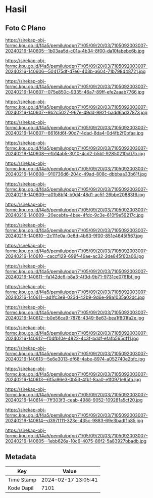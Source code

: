 # Hasil

## Foto C Plano

https://sirekap-obj-formc.kpu.go.id/f4a5/pemilu/pdpr/71/05/09/20/03/7105092003007-20240216-140605--1b03aa5d-c01a-4b34-8f00-da10fabebc6b.jpg

https://sirekap-obj-formc.kpu.go.id/f4a5/pemilu/pdpr/71/05/09/20/03/7105092003007-20240216-140606--504175df-d7e6-403b-a604-71b798d48721.jpg

https://sirekap-obj-formc.kpu.go.id/f4a5/pemilu/pdpr/71/05/09/20/03/7105092003007-20240216-140607--075e850c-9335-46a7-89ff-efe2aaab7766.jpg

https://sirekap-obj-formc.kpu.go.id/f4a5/pemilu/pdpr/71/05/09/20/03/7105092003007-20240216-140607--9b2c5027-967e-49dd-992f-badd6ad37873.jpg

https://sirekap-obj-formc.kpu.go.id/f4a5/pemilu/pdpr/71/05/09/20/03/7105092003007-20240216-140607--6616fd6f-90d7-4dad-8da4-0d4fb2f0bfaa.jpg

https://sirekap-obj-formc.kpu.go.id/f4a5/pemilu/pdpr/71/05/09/20/03/7105092003007-20240216-140608--e1b14ab5-3010-4cd2-b5bf-92850210c07b.jpg

https://sirekap-obj-formc.kpu.go.id/f4a5/pemilu/pdpr/71/05/09/20/03/7105092003007-20240216-140608--910736d6-204c-49ad-808c-dbbbaa33b61f.jpg

https://sirekap-obj-formc.kpu.go.id/f4a5/pemilu/pdpr/71/05/09/20/03/7105092003007-20240216-140609--a01b8bf4-b0d4-48d1-ac5f-26bbe20883f6.jpg

https://sirekap-obj-formc.kpu.go.id/f4a5/pemilu/pdpr/71/05/09/20/03/7105092003007-20240216-140609--20ecebfa-4bee-4fdc-9c3e-610f9e59217c.jpg

https://sirekap-obj-formc.kpu.go.id/f4a5/pemilu/pdpr/71/05/09/20/03/7105092003007-20240216-140610--2c111e0a-0e8d-4b63-9f00-851e4645f567.jpg

https://sirekap-obj-formc.kpu.go.id/f4a5/pemilu/pdpr/71/05/09/20/03/7105092003007-20240216-140610--caccf129-699f-49ae-ac32-2de845f60a06.jpg

https://sirekap-obj-formc.kpu.go.id/f4a5/pemilu/pdpr/71/05/09/20/03/7105092003007-20240216-140611--fa142dc6-b8a3-4f3d-9b71-9731ce0761bf.jpg

https://sirekap-obj-formc.kpu.go.id/f4a5/pemilu/pdpr/71/05/09/20/03/7105092003007-20240216-140611--ad1fc3e9-023d-42b9-9d6e-99a1035a02dc.jpg

https://sirekap-obj-formc.kpu.go.id/f4a5/pemilu/pdpr/71/05/09/20/03/7105092003007-20240216-140612--b0e56ca9-7878-4349-8e63-bea1f801fa2e.jpg

https://sirekap-obj-formc.kpu.go.id/f4a5/pemilu/pdpr/71/05/09/20/03/7105092003007-20240216-140612--f04fb10e-4822-4c3f-bddf-efafb565df11.jpg

https://sirekap-obj-formc.kpu.go.id/f4a5/pemilu/pdpr/71/05/09/20/03/7105092003007-20240216-140613--5e6e3013-df68-4abe-8974-a052740e2bfc.jpg

https://sirekap-obj-formc.kpu.go.id/f4a5/pemilu/pdpr/71/05/09/20/03/7105092003007-20240216-140613--6f5a96e3-0b53-4fbf-8aa0-e1f0971e95fa.jpg

https://sirekap-obj-formc.kpu.go.id/f4a5/pemilu/pdpr/71/05/09/20/03/7105092003007-20240216-140614--7ff303f3-ceab-4988-9052-109281a5cf20.jpg

https://sirekap-obj-formc.kpu.go.id/f4a5/pemilu/pdpr/71/05/09/20/03/7105092003007-20240216-140614--d397f111-323e-435c-9883-69e3badf1b85.jpg

https://sirekap-obj-formc.kpu.go.id/f4a5/pemilu/pdpr/71/05/09/20/03/7105092003007-20240216-140605--1ebb626a-10c6-4075-86f2-5a83927bbadb.jpg


## Metadata

| Key        | Value               |
| ---------- | ------------------- |
| Time Stamp | 2024-02-17 13:05:41 |
| Kode Dapil | 7101                |




